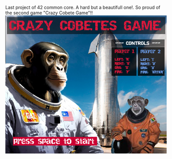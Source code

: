 Last project of 42 common core. A hard  but a beautifull one!. So proud of the second game "Crazy Cobete Game"!!
![Crazy cobete Game](https://raw.githubusercontent.com/jgoikoet/Transcendence/master/frontend/app/src/localCobeteGame/images/intro.jpg)
